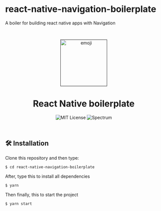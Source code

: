 # react-native-navigation-boilerplate
A boiler for building react native apps with Navigation


<br />

<p align="center">
  <a href="">
    <img src="https://emojipedia-us.s3.dualstack.us-west-1.amazonaws.com/thumbs/120/apple/237/microbe_1f9a0.png" alt="emoji" width="150" />
  </a>
</p>

<h1 align="center"> React Native boilerplate </h1>

<p align="center">
  <img alt="MIT License" src="https://img.shields.io/github/license/chakra-ui/chakra-ui"/>  
  <img alt="Spectrum" src="https://badgen.net/github/last-commit/eustacequartey/react-native-navigation-boilerplate" />
</p>
<br />

## 🛠 Installation

Clone this repository and then type:

```
$ cd react-native-navigation-boilerplate
```
After, type this to install all dependencies
```
$ yarn
```
Then finally, this to start the project

```
$ yarn start
```
